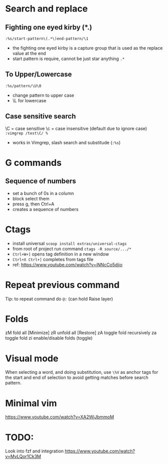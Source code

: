 # Search and replace

## Fighting one eyed kirby  \(*.\)
`:%s/start-pattern\(.*\)end-pattern/\1`
- the fighting one eyed kirby is a capture group that is used as the replace value at the end
- start pattern is require, cannot be just star anything `.*`

## To Upper/Lowercase
`:%s/pattern/\U\0`
- change pattern to upper case
- \L for lowercase

## Case sensitive search
\C = case sensitive
\c = case insensitive (default due to ignore case)
`:vimgrep /test\C/ %`
- works in Vimgrep, slash search and substitude (`:%s`)


# G commands
## Sequence of numbers
- set a bunch of 0s in a column
- block select them
- press g, then Ctrl+A
- creates a sequence of numbers


# Ctags
- install universal `scoop install extras/universal-ctags`
- from root of project run command `ctags -R source/.../*`
- `Ctrl+W+]` opens tag definition in a new window
- `Ctrl+X Ctrl+]` completes from tags file
- ref: https://www.youtube.com/watch?v=iNNcCo5djio


# Repeat previous command
Tip: to repeat command do `@:` (can hold Raise layer)


# Folds
zM fold all [Minimize]
zR unfold all [Restore]
zA toggle fold recursively
za toggle fold
zi enable/disable folds (toggle)


# Visual mode
When selecting a word, and doing substitution, use `\%V` as anchor tags
for the start and end of selection to avoid getting matches before search pattern.


# Minimal vim
https://www.youtube.com/watch?v=XA2WjJbmmoM






# TODO:
Look into fzf and integration https://www.youtube.com/watch?v=MvLQor1Ck3M
